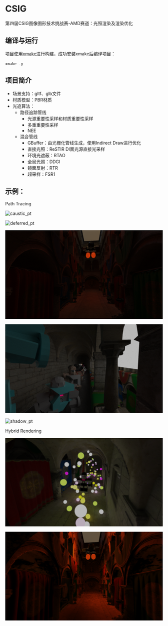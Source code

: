 # CSIG
第四届CSIG图像图形技术挑战赛-AMD赛道：光照渲染及渲染优化

## 编译与运行

项目使用[xmake](https://xmake.io/#/)进行构建，成功安装xmake后编译项目：

```
xmake -y
```

## 项目简介

* 场景支持：gltf、glb文件
* 材质模型：PBR材质
* 光追算法：
  * 路径追踪管线
    * 光源重要性采样和材质重要性采样
    * 多重重要性采样
    * NEE
  * 混合管线
    * GBuffer：由光栅化管线生成，使用Indirect Draw进行优化
    * 直接光照：ReSTIR DI面光源直接光采样
    * 环境光遮蔽：RTAO
    * 全局光照：DDGI
    * 镜面反射：RTR
    * 超采样：FSR1

## 示例：

Path Tracing

![caustic_pt](screenshot/caustic_pt.png)

![deferred_pt](screenshot/deferred_pt.png)

![GI_pt](screenshot/GI_pt.png)

![PBR_pt](screenshot/PBR_pt.png)

![shadow_pt](screenshot/shadow_pt.png)

Hybrid Rendering

![deferred_hybrid](screenshot/deferred_hybrid.png)

![GI_hybrid](screenshot/GI_hybrid.png)

